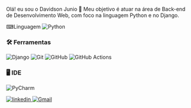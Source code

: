 Olá! eu sou o Davidson Junio 👋
Meu objetivo é atuar na área de Back-end de Desenvolvimento Web, com foco na linguagem Python e no Django.

⌨Linguagem 
![Python](https://img.shields.io/badge/Python-3776AB?style=for-the-badge&logo=python&logoColor=white)

### <strong>🛠 Ferramentas</strong>

![Django](https://img.shields.io/badge/Django-092E20?style=for-the-badge&logo=django&logoColor=white)
![Git](https://img.shields.io/badge/Git-F05032?style=for-the-badge&logo=git&logoColor=white)
![GitHub](https://img.shields.io/badge/GitHub-100000?style=for-the-badge&logo=github&logoColor=white)
![GitHub Actions](https://img.shields.io/badge/GitHub_Actions-2088FF?style=for-the-badge&logo=github-actions&logoColor=white)
### <strong>🖥 IDE</strong>

![PyCharm](https://img.shields.io/badge/PyCharm-000000.svg?&style=for-the-badge&logo=PyCharm&logoColor=white)

<a target='_blank' href='djunio239@gmail.com'>![linkedin](https://img.shields.io/badge/LinkedIn-0077B5?style=for-the-badge&logo=linkedin&logoColor=white)
<a target='_blank' href='djunio239@gmail.com'>![Gmail](https://img.shields.io/badge/Gmail-D14836?style=for-the-badge&logo=gmail&logoColor=white)
